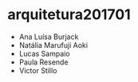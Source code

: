 # arquitetura201701
- Ana Luísa Burjack
- Natália Marufuji Aoki
- Lucas Sampaio
- Paula Resende
- Victor Stillo
